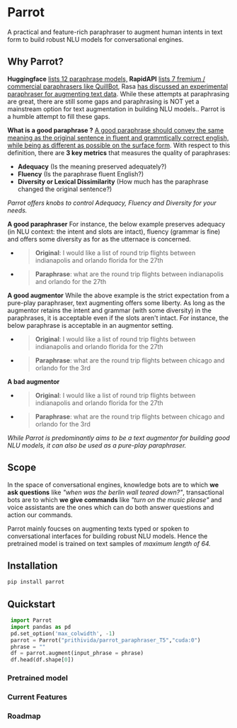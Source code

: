 

# Parrot
A practical and feature-rich paraphraser to augment human intents in text form to build robust NLU models for conversational engines.

## Why Parrot?
**Huggingface** [lists 12 paraphrase models,](https://huggingface.co/models?pipeline_tag=text2text-generation&search=paraphrase)  **RapidAPI** [lists 7 fremium / commercial paraphrasers like QuillBot](https://rapidapi.com/search/paraphrase?section=apis&page=1), Rasa [has discussed an experimental paraphraser for augmenting text data](https://forum.rasa.com/t/paraphrasing-for-nlu-data-augmentation-experimental/27744). While these attempts at paraphrasing are great, there are still some gaps and paraphrasing is NOT yet a mainstream option for text augmentation in building NLU models.. Parrot is a humble attempt to fill these gaps.

**What is a good paraphrase ?** [A good paraphrase should convey the same meaning as the original sentence in fluent and grammtically correct english, while being as different as possible on the surface form](https://www.aclweb.org/anthology/D10-1090.pdf). With respect to this definition, there are **3 key metrics** that measures the quality of paraphrases:

 - **Adequacy** (Is the meaning preserved adequately?) 
 - **Fluency** (Is the paraphrase fluent English?) 
 - **Diversity or Lexical Dissimilarity** (How much has the paraphrase changed the original sentence?)

*Parrot offers knobs to control Adequacy, Fluency and Diversity for your needs.*

**A good paraphraser**
For instance, the below example preserves adequacy (in NLU context: the intent and slots are intact), fluency (grammar is fine) and offers some diversity as for as the utternace is concerned.

 - > **Original**:  I would like a list of round trip flights between indianapolis and orlando florida for the 27th
 - > **Paraphrase**: what are the round trip flights between indianapolis and orlando for the 27th

**A good augmentor**
While the above example is the strict expectation from a pure-play paraphraser, text augmenting offers some liberty.  As long as the augmentor retains the intent and grammar (with some diversity) in the paraphrases, it is acceptable even if the slots aren't intact. For instance, the below paraphrase is acceptable in an augmentor setting.

 - > **Original**:  I would like a list of round trip flights between indianapolis and orlando florida for the 27th
 - > **Paraphrase**: what are the round trip flights between chicago and orlando for the 3rd

**A bad augmentor**

 - > **Original**:  I would like a list of round trip flights between indianapolis and orlando florida for the 27th
 - > **Paraphrase**: what are the round trip flights between chicago and orlando for the 3rd

*While Parrot is predominantly aims to be a text augmentor for building good NLU models, it can also be used as a pure-play paraphraser.*


## Scope
In the space of conversational engines, knowledge bots are to which **we ask questions** like *"when was the berlin wall teared down?"*, transactional bots are to which **we give commands** like *"turn on the music please"* and voice assistants are the ones which can do both answer questions and action our commands. 

Parrot mainly foucses on augmenting texts typed or spoken to conversational interfaces for building robust NLU models. Hence the pretrained model is trained  on text samples of *maximum length of 64.*

## Installation
```python
pip install parrot
```

## Quickstart
```python
 import Parrot
 import pandas as pd
 pd.set_option('max_colwidth', -1)
 parrot = Parrot("prithivida/parrot_paraphraser_T5","cuda:0")
 phrase = ""
 df = parrot.augment(input_phrase = phrase)
 df.head(df.shape[0])
```

### Pretrained model

### Current Features

### Roadmap
